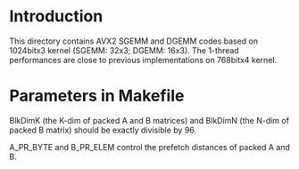 # Introduction

This directory contains AVX2 SGEMM and DGEMM codes based on 1024bitx3 kernel (SGEMM: 32x3; DGEMM: 16x3). The 1-thread performances are close to previous implementations on 768bitx4 kernel.

# Parameters in Makefile

BlkDimK (the K-dim of packed A and B matrices) and BlkDimN (the N-dim of packed B matrix) should be exactly divisible by 96.

A_PR_BYTE and B_PR_ELEM control the prefetch distances of packed A and B.
